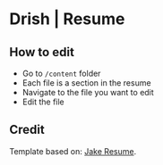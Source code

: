 # Drish | Resume
  
## How to edit

- Go to `/content` folder
- Each file is a section in the resume
- Navigate to the file you want to edit
- Edit the file

## Credit 

Template based on: [Jake Resume](https://github.com/jakegut/resume).

 
